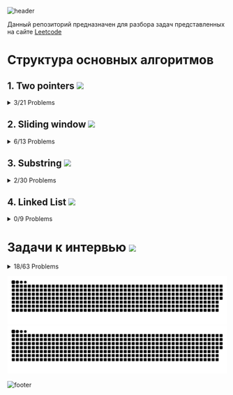![header](https://capsule-render.vercel.app/api?type=waving&color=FFFF99&height=256&section=header&text=Добро%20пожаловать!&fontSize=65&animation=fadeIn&fontAlignY=38&d&fontColor=444444)

Данный репозиторий предназначен для разбора задач представленных на сайте [Leetcode](https://leetcode.com/problemset/)


# Структура основных алгоритмов

## 1. Two pointers ![](https://progress-bar.xyz/14)
<details>
<summary> 3/21 Problems </summary>

:white_check_mark: [11. Container With Most Water](https://leetcode.com/problems/container-with-most-water/)

:white_check_mark: [15. 3Sum](https://leetcode.com/problems/3sum/)

:no_entry: [16. 3Sum Closest](https://leetcode.com/problems/3sum-closest/)

:no_entry: [18. 4Sum](https://leetcode.com/problems/4sum/)

:no_entry: [19. Remove Nth Node From End of List](https://leetcode.com/problems/remove-nth-node-from-end-of-list/)

:no_entry: [26. Remove Duplicates from Sorted Array](https://leetcode.com/problems/remove-duplicates-from-sorted-array/)

:no_entry: [27. Remove Element](https://leetcode.com/problems/remove-element/)

:no_entry: [28. Implement strStr()](https://leetcode.com/problems/implement-strstr/)

:no_entry: [42. Trapping Rain Water](https://leetcode.com/problems/trapping-rain-water/)

:no_entry: [80. Remove Duplicates from Sorted Array II](https://leetcode.com/problems/remove-duplicates-from-sorted-array-ii/)

:no_entry: [88. Merge Sorted Array](https://leetcode.com/problems/merge-sorted-array/)

:white_check_mark: [125. Valid Palindrome](https://leetcode.com/problems/valid-palindrome/)

:no_entry: [167. Two Sum II - Input Array Is Sorted](https://leetcode.com/problems/two-sum-ii-input-array-is-sorted/)

:no_entry: [344. Reverse String](https://leetcode.com/problems/reverse-string/)

:no_entry: [345. Reverse Vowels of a String](https://leetcode.com/problems/reverse-vowels-of-a-string/)

:no_entry: [350. Intersection of Two Arrays II](https://leetcode.com/problems/intersection-of-two-arrays-ii/)

:no_entry: [524. Longest Word in Dictionary through Deleting](https://leetcode.com/problems/longest-word-in-dictionary-through-deleting/)

:no_entry: [643. Maximum Average Subarray I](https://leetcode.com/problems/maximum-average-subarray-i/)

:no_entry: [680. Valid Palindrome II](https://leetcode.com/problems/valid-palindrome-ii/)

:no_entry: [977. Squares of a Sorted Array](https://leetcode.com/problems/squares-of-a-sorted-array/)

:no_entry: [986. Interval List Intersections](https://leetcode.com/problems/interval-list-intersections/)
</details>



## 2. Sliding window ![](https://progress-bar.xyz/46)
<details>
<summary> 6/13 Problems </summary>

:white_check_mark: [3. Longest Substring Without Repeating Characters](https://leetcode.com/problems/longest-substring-without-repeating-characters/)

:white_check_mark: [209. Minimum Size Subarray Sum](https://leetcode.com/problems/minimum-size-subarray-sum/)

:white_check_mark: [438. Find All Anagrams in a String](https://leetcode.com/problems/find-all-anagrams-in-a-string/)

:white_check_mark: [567. Permutation in String](https://leetcode.com/problems/permutation-in-string/)

:white_check_mark: [674. Longest Continuous Increasing Subsequence](https://leetcode.com/problems/longest-continuous-increasing-subsequence/)

:white_check_mark: [713. Subarray Product Less Than K](https://leetcode.com/problems/subarray-product-less-than-k/)

:no_entry: [904. Fruit Into Baskets](https://leetcode.com/problems/fruit-into-baskets/)

:no_entry: [1004. Max Consecutive Ones III](https://leetcode.com/problems/max-consecutive-ones-iii/)

:no_entry: [1052. Grumpy Bookstore Owner](https://leetcode.com/problems/grumpy-bookstore-owner/)

:no_entry: [1208. Get Equal Substrings Within Budget](https://leetcode.com/problems/get-equal-substrings-within-budget/)

:no_entry: [1248. Count Number of Nice Subarrays](https://leetcode.com/problems/count-number-of-nice-subarrays/)

:no_entry: [1423. Maximum Points You Can Obtain from Cards](https://leetcode.com/problems/maximum-points-you-can-obtain-from-cards/)

:no_entry: [1456. Maximum Number of Vowels in a Substring of Given Length](https://leetcode.com/problems/maximum-number-of-vowels-in-a-substring-of-given-length/)

</details>

## 3. Substring ![](https://progress-bar.xyz/6)

<details>
<summary> 2/30 Problems  </summary>

:white_check_mark: [567. Permutation in String](https://leetcode.com/problems/permutation-in-string/description/?envType=problem-list-v2&envId=string&difficulty=MEDIUM)

:white_check_mark: [647. Palindromic Substrings](https://leetcode.com/problems/palindromic-substrings/description/?envType=problem-list-v2&envId=string&difficulty=MEDIUM)

:no_entry: [792. Number of Matching Subsequences](https://leetcode.com/problems/number-of-matching-subsequences/description/?envType=problem-list-v2&envId=string&difficulty=MEDIUM)

:no_entry: [820. Short Encoding of Words](https://leetcode.com/problems/short-encoding-of-words/description/?envType=problem-list-v2&envId=string&difficulty=MEDIUM)

:no_entry: [833. Find And Replace in String](https://leetcode.com/problems/find-and-replace-in-string/description/?envType=problem-list-v2&envId=string&difficulty=MEDIUM)

:no_entry: [893. Groups of Special-Equivalent Strings](https://leetcode.com/problems/groups-of-special-equivalent-strings/description/?envType=problem-list-v2&envId=string&difficulty=MEDIUM)

:no_entry: [916. Word Subsets](https://leetcode.com/problems/word-subsets/description/?envType=problem-list-v2&envId=string&difficulty=MEDIUM)

:no_entry: [984. String Without AAA or BBB](https://leetcode.com/problems/string-without-aaa-or-bbb/description/?envType=problem-list-v2&envId=string&difficulty=MEDIUM)

:no_entry: [1016. Binary String With Substrings Representing 1 To N](https://leetcode.com/problems/binary-string-with-substrings-representing-1-to-n/description/?envType=problem-list-v2&envId=string&difficulty=MEDIUM)

:no_entry: [1143. Longest Common Subsequence](https://leetcode.com/problems/longest-common-subsequence/description/?envType=problem-list-v2&envId=string&difficulty=MEDIUM)

:no_entry: [1177. Can Make Palindrome from Substring](https://leetcode.com/problems/can-make-palindrome-from-substring/description/?envType=problem-list-v2&envId=string&difficulty=MEDIUM)

:no_entry: [1190. Reverse Substrings Between Each Pair of Parentheses](https://leetcode.com/problems/reverse-substrings-between-each-pair-of-parentheses/description/?envType=problem-list-v2&envId=string&difficulty=MEDIUM)

:no_entry: [1208. Get Equal Substrings Within Budget](https://leetcode.com/problems/get-equal-substrings-within-budget/description/?envType=problem-list-v2&envId=string&difficulty=MEDIUM)

:no_entry: [1234. Replace the Substring for Balanced String](https://leetcode.com/problems/replace-the-substring-for-balanced-string/description/?envType=problem-list-v2&envId=string&difficulty=MEDIUM)

:no_entry: [1239. Maximum Length of a Concatenated String with Unique Characters](https://leetcode.com/problems/maximum-length-of-a-concatenated-string-with-unique-characters/description/?envType=problem-list-v2&envId=string&difficulty=MEDIUM)

:no_entry: [1358. Number of Substrings Containing All Three Characters](https://leetcode.com/problems/number-of-substrings-containing-all-three-characters/description/?envType=problem-list-v2&envId=string&difficulty=MEDIUM)

:no_entry: [1371. Find the Longest Substring Containing Vowels in Even Counts](https://leetcode.com/problems/find-the-longest-substring-containing-vowels-in-even-counts/description/?envType=problem-list-v2&envId=string&difficulty=MEDIUM)

:no_entry: [1452. People Whose List of Favorite Companies Is Not a Subset of Another List](https://leetcode.com/problems/people-whose-list-of-favorite-companies-is-not-a-subset-of-another-list/description/?envType=problem-list-v2&envId=string&difficulty=MEDIUM)

:no_entry: [1456. Maximum Number of Vowels in a Substring of Given Length](https://leetcode.com/problems/maximum-number-of-vowels-in-a-substring-of-given-length/description/?envType=problem-list-v2&envId=string&difficulty=MEDIUM)

:no_entry: [1461. Check If a String Contains All Binary Codes of Size K](https://leetcode.com/problems/check-if-a-string-contains-all-binary-codes-of-size-k/description/?envType=problem-list-v2&envId=string&difficulty=MEDIUM)

:no_entry: [1513. Number of Substrings With Only 1s](https://leetcode.com/problems/number-of-substrings-with-only-1s/description/?envType=problem-list-v2&envId=string&difficulty=MEDIUM)

:no_entry: [1593. Split a String Into the Max Number of Unique Substrings](https://leetcode.com/problems/split-a-string-into-the-max-number-of-unique-substrings/description/?envType=problem-list-v2&envId=string&difficulty=MEDIUM)

:no_entry: [1702. Maximum Binary String After Change](https://leetcode.com/problems/maximum-binary-string-after-change/description/?envType=problem-list-v2&envId=string&difficulty=MEDIUM)

:no_entry: [1717. Maximum Score From Removing Substrings](https://leetcode.com/problems/maximum-score-from-removing-substrings/description/?envType=problem-list-v2&envId=string&difficulty=MEDIUM)

:no_entry: [1759. Count Number of Homogenous Substrings](https://leetcode.com/problems/count-number-of-homogenous-substrings/description/?envType=problem-list-v2&envId=string&difficulty=MEDIUM)

:no_entry: [1849. Splitting a String Into Descending Consecutive Values](https://leetcode.com/problems/splitting-a-string-into-descending-consecutive-values/description/?envType=problem-list-v2&envId=string&difficulty=MEDIUM)

:no_entry: [1898. Maximum Number of Removable Characters](https://leetcode.com/problems/maximum-number-of-removable-characters/description/?envType=problem-list-v2&envId=string&difficulty=MEDIUM)

:no_entry: [1915. Number of Wonderful Substrings](https://leetcode.com/problems/number-of-wonderful-substrings/description/?envType=problem-list-v2&envId=string&difficulty=MEDIUM)

:no_entry: [1930. Unique Length-3 Palindromic Subsequences](https://leetcode.com/problems/unique-length-3-palindromic-subsequences/description/?envType=problem-list-v2&envId=string&difficulty=MEDIUM)

:no_entry: [1946. Largest Number After Mutating Substring](https://leetcode.com/problems/largest-number-after-mutating-substring/description/?envType=problem-list-v2&envId=string&difficulty=MEDIUM)

</details>


## 4. Linked List ![](https://progress-bar.xyz/0)

<details>
<summary> 0/9 Problems  </summary>

:no_entry: [2. Add Two Numbers](https://leetcode.com/problems/add-two-numbers/description/?envType=problem-list-v2&envId=linked-list)

:no_entry: [19. Remove Nth Node From End of List](https://leetcode.com/problems/remove-nth-node-from-end-of-list/description/?envType=problem-list-v2&envId=linked-list)

:no_entry: [21. Merge Two Sorted Lists](https://leetcode.com/problems/merge-two-sorted-lists/description/?envType=problem-list-v2&envId=linked-list)

:no_entry: [23. Merge k Sorted Lists](https://leetcode.com/problems/merge-k-sorted-lists/description/?envType=problem-list-v2&envId=linked-list)

:no_entry: [61. Rotate List](https://leetcode.com/problems/rotate-list/description/?envType=problem-list-v2&envId=linked-list)

:no_entry: [86. Partition List](https://leetcode.com/problems/partition-list/description/?envType=problem-list-v2&envId=linked-list)

:no_entry: [146. LRU Cache](https://leetcode.com/problems/lru-cache/description/?envType=problem-list-v2&envId=linked-list)

:no_entry: [206. Reverse Linked List](https://leetcode.com/problems/reverse-linked-list/description/?envType=problem-list-v2&envId=linked-list)

:no_entry: [234. Palindrome Linked List](https://leetcode.com/problems/palindrome-linked-list/description/)

</details>

#

# Задачи к интервью ![](https://progress-bar.xyz/28)

<details>
<summary> 18/63 Problems  </summary>

:white_check_mark: [1. Two Sum](https://leetcode.com/problems/two-sum/)

:no_entry: [2. Add Two Numbers](https://leetcode.com/problems/add-two-numbers/)

:white_check_mark: [3. Longest Substring Without Repeating Characters](https://leetcode.com/problems/longest-substring-without-repeating-characters/)

:no_entry: [4. Median of Two Sorted Arrays](https://leetcode.com/problems/median-of-two-sorted-arrays/)

:white_check_mark: [5. Longest Palindromic Substring](https://leetcode.com/problems/slongest-palindromic-substring/)

:white_check_mark: [11. Container With Most Water](https://leetcode.com/problems/container-with-most-water/description/)

:no_entry: [14. Longest Common Prefix](https://leetcode.com/problems/longest-common-prefix/description/)

:no_entry: [19. Remove Nth Node From End of List](https://leetcode.com/problems/remove-nth-node-from-end-of-list/)

:white_check_mark: [20. Valid Parentheses](https://leetcode.com/problems/valid-parentheses/)

:no_entry: [21. Merge Two Sorted Lists](https://leetcode.com/problems/merge-two-sorted-lists/)

:no_entry: [22. Generate Parentheses](https://leetcode.com/problems/generate-parentheses/)

:no_entry: [23. Merge k Sorted Lists](https://leetcode.com/problems/merge-k-sorted-lists/)

:white_check_mark: [26. Remove Duplicates from Sorted Array](https://leetcode.com/problems/remove-duplicates-from-sorted-array/)

:no_entry: [33. Search in Rotated Sorted Array](https://leetcode.com/problems/search-in-rotated-sorted-array/)

:no_entry: [42. Trapping Rain Water](https://leetcode.com/problems/trapping-rain-water/)

:white_check_mark: [49. Group Anagrams](https://leetcode.com/problems/group-anagrams/)

:white_check_mark: [56. Merge Intervals](https://leetcode.com/problems/merge-intervals/)

:no_entry: [71. Simplify Path](https://leetcode.com/problems/simplify-path/)

:no_entry: [85. Maximal Rectangle](https://leetcode.com/problems/maximal-rectangle/)

:no_entry: [88. Merge Sorted Array](https://leetcode.com/problems/merge-sorted-array/)

:no_entry: [98. Validate Binary Search Tree](https://leetcode.com/problems/validate-binary-search-tree/)

:no_entry: [101. Symmetric Tree](https://leetcode.com/problems/symmetric-tree/)

:no_entry: [124. Binary Tree Maximum Path Sum](https://leetcode.com/problems/binary-tree-maximum-path-sum/)

:white_check_mark: [125. Valid Palindrome](https://leetcode.com/problems/valid-palindrome/)

:no_entry: [146. LRU Cache](https://leetcode.com/problems/lru-cache/)

:white_check_mark: [150. Evaluate Reverse Polish Notation](https://leetcode.com/problems/evaluate-reverse-polish-notation/)

:no_entry: [153. Find Minimum in Rotated Sorted Array](https://leetcode.com/problems/find-minimum-in-rotated-sorted-array/)

:no_entry: [159. Longest Substring with At Most Two Distinct Characters (premium)](https://leetcode.com/problems/longest-substring-with-at-most-two-distinct-characters/)
  
:no_entry: [167. Two Sum II – Input Array Is Sorted](https://leetcode.com/problems/two-sum-ii-input-array-is-sorted/)

:no_entry: [200. Number of Islands](https://leetcode.com/problems/number-of-islands/)

:no_entry: [206. Reverse Linked List](https://leetcode.com/problems/reverse-linked-list/)

:white_check_mark: [228. Summary Ranges](https://leetcode.com/problems/summary-ranges/)

:no_entry: [232. Implement Queue using Stacks](https://leetcode.com/problems/implement-queue-using-stacks/)

:no_entry: [234. Palindrome Linked List](https://leetcode.com/problems/palindrome-linked-list/)

:no_entry: [236. Lowest Common Ancestor of a Binary Tree](https://leetcode.com/problems/lowest-common-ancestor-of-a-binary-tree/)

:no_entry: [238. Product of Array Except Self](https://leetcode.com/problems/product-of-array-except-self/)

:white_check_mark: [242. Valid Anagram](https://leetcode.com/problems/valid-anagram/description/)

:no_entry: [268. Missing Number](https://leetcode.com/problems/missing-number/)

:no_entry: [279. Perfect Squares](https://leetcode.com/problems/perfect-squares/)

:no_entry: [283. Move Zeroes](https://leetcode.com/problems/move-zeroes/)

:no_entry: [341. Flatten Nested List Iterator](https://leetcode.com/problems/flatten-nested-list-iterator/)

:no_entry: [350. Intersection of Two Arrays II](https://leetcode.com/problems/intersection-of-two-arrays-ii/)

:no_entry: [380. Insert Delete GetRandom O(1)](https://leetcode.com/problems/insert-delete-getrandom-o1/)

:no_entry: [387. First Unique Character in a String](https://leetcode.com/problems/first-unique-character-in-a-string/)

:white_check_mark: [392. Is Subsequence](https://leetcode.com/problems/is-subsequence/)

:no_entry: [415. Add Strings](https://leetcode.com/problems/add-strings/)

:white_check_mark: [438. Find All Anagrams in a String](https://leetcode.com/problems/find-all-anagrams-in-a-string/)

:no_entry: [443. String Compression](https://leetcode.com/problems/string-compression/)

:no_entry: [470. Implement Rand10() Using Rand7()](https://leetcode.com/problems/implement-rand10-using-rand7/)

:no_entry: [523. Continuous Subarray Sum](https://leetcode.com/problems/continuous-subarray-sum/) 

:no_entry: [557. Reverse Words in a String III](https://leetcode.com/problems/reverse-words-in-a-string-iii/)

:no_entry: [560. Subarray Sum Equals K](https://leetcode.com/problems/subarray-sum-equals-k/)

:white_check_mark: [567. Permutation in String](https://leetcode.com/problems/permutation-in-string/)

:white_check_mark: [763. Partition Labels](https://leetcode.com/problems/partition-labels/)

:white_check_mark: [771. Jewels and Stones](https://leetcode.com/problems/jewels-and-stones/)

:white_check_mark: [849. Maximize Distance to Closest Person](https://leetcode.com/problems/maximize-distance-to-closest-person/)

:no_entry: [933. Number of Recent Calls](https://leetcode.com/problems/number-of-recent-calls/)

:no_entry: [938. Range Sum of BST](https://leetcode.com/problems/range-sum-of-bst/)

:no_entry: [977. Squares of a Sorted Array](https://leetcode.com/problems/squares-of-a-sorted-array/)

:no_entry: [986. Interval List Intersections](https://leetcode.com/problems/interval-list-intersections/)

:no_entry: [1004. Max Consecutive Ones III](https://leetcode.com/problems/max-consecutive-ones-iii/)

:no_entry: [1446. Consecutive Characters](https://leetcode.com/problems/consecutive-characters/)

:no_entry: [1493. Longest Subarray of 1’s After Deleting One Element](https://leetcode.com/problems/longest-subarray-of-1s-after-deleting-one-element/)  

</details>


![github contribution grid snake animation](https://raw.githubusercontent.com/teuchezh/teuchezh/output/github-contribution-grid-snake-dark.svg#gh-dark-mode-only)![github contribution grid snake animation](https://raw.githubusercontent.com/teuchezh/teuchezh/output/github-contribution-grid-snake.svg#gh-light-mode-only)

![footer](https://capsule-render.vercel.app/api?type=waving&color=FFFF99&height=200&section=footer&text=Заглядывай%20снова!&fontSize=50&animation=fadeIn&fontAlignY=68&fontColor=333333)
